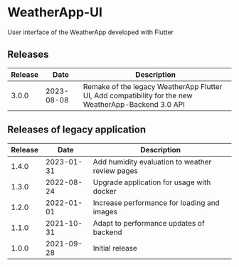 # WeatherApp-UI

User interface of the WeatherApp developed with Flutter

## Releases

| Release | Date       | Description                                                                                          |
|---------|------------|------------------------------------------------------------------------------------------------------|
| 3.0.0   | 2023-08-08 | Remake of the legacy WeatherApp Flutter UI, Add compatibility for the new WeatherApp-Backend 3.0 API |

## Releases of legacy application

| Release | Date       | Description                                     |
|---------|------------|-------------------------------------------------|
| 1.4.0   | 2023-01-31 | Add humidity evaluation to weather review pages |
| 1.3.0   | 2022-08-24 | Upgrade application for usage with docker       |
| 1.2.0   | 2022-01-01 | Increase performance for loading and images     |
| 1.1.0   | 2021-10-31 | Adapt to performance updates of backend         |
| 1.0.0   | 2021-09-28 | Initial release                                 |